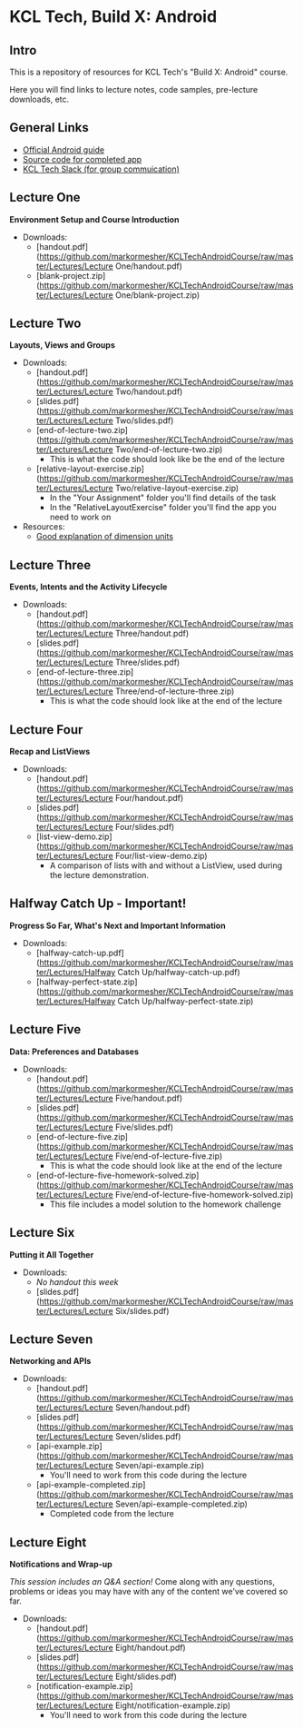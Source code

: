 # KCL Tech, Build X: Android

## Intro

This is a repository of resources for KCL Tech's "Build X: Android" course.

Here you will find links to lecture notes, code samples, pre-lecture downloads, etc.

## General Links

- [Official Android guide](https://developer.android.com/guide)
- [Source code for completed app](https://github.com/markormesher/KCLTechAndroidCourseApp)
- [KCL Tech Slack (for group commuication)](https://kcltechhq.slack.com)

## Lecture One

**Environment Setup and Course Introduction**

- Downloads:
  - [handout.pdf](https://github.com/markormesher/KCLTechAndroidCourse/raw/master/Lectures/Lecture One/handout.pdf)
  - [blank-project.zip](https://github.com/markormesher/KCLTechAndroidCourse/raw/master/Lectures/Lecture One/blank-project.zip)

## Lecture Two

**Layouts, Views and Groups**

- Downloads:
  - [handout.pdf](https://github.com/markormesher/KCLTechAndroidCourse/raw/master/Lectures/Lecture Two/handout.pdf)
  - [slides.pdf](https://github.com/markormesher/KCLTechAndroidCourse/raw/master/Lectures/Lecture Two/slides.pdf)
  - [end-of-lecture-two.zip](https://github.com/markormesher/KCLTechAndroidCourse/raw/master/Lectures/Lecture Two/end-of-lecture-two.zip)
    - This is what the code should look like be the end of the lecture
  - [relative-layout-exercise.zip](https://github.com/markormesher/KCLTechAndroidCourse/raw/master/Lectures/Lecture Two/relative-layout-exercise.zip)
    - In the "Your Assignment" folder you'll find details of the task
    - In the "RelativeLayoutExercise" folder you'll find the app you need to work on
- Resources:
  - [Good explanation of dimension units](http://stackoverflow.com/questions/2025282/difference-between-px-dp-dip-and-sp-in-android)

## Lecture Three

**Events, Intents and the Activity Lifecycle**

- Downloads:
  - [handout.pdf](https://github.com/markormesher/KCLTechAndroidCourse/raw/master/Lectures/Lecture Three/handout.pdf)
  - [slides.pdf](https://github.com/markormesher/KCLTechAndroidCourse/raw/master/Lectures/Lecture Three/slides.pdf)
  - [end-of-lecture-three.zip](https://github.com/markormesher/KCLTechAndroidCourse/raw/master/Lectures/Lecture Three/end-of-lecture-three.zip)
    - This is what the code should look like at the end of the lecture

## Lecture Four

**Recap and ListViews**

- Downloads:
  - [handout.pdf](https://github.com/markormesher/KCLTechAndroidCourse/raw/master/Lectures/Lecture Four/handout.pdf)
  - [slides.pdf](https://github.com/markormesher/KCLTechAndroidCourse/raw/master/Lectures/Lecture Four/slides.pdf)
  - [list-view-demo.zip](https://github.com/markormesher/KCLTechAndroidCourse/raw/master/Lectures/Lecture Four/list-view-demo.zip)
    - A comparison of lists with and without a ListView, used during the lecture demonstration.

## Halfway Catch Up - Important!

**Progress So Far, What's Next and Important Information**

- Downloads:
  - [halfway-catch-up.pdf](https://github.com/markormesher/KCLTechAndroidCourse/raw/master/Lectures/Halfway Catch Up/halfway-catch-up.pdf)
  - [halfway-perfect-state.zip](https://github.com/markormesher/KCLTechAndroidCourse/raw/master/Lectures/Halfway Catch Up/halfway-perfect-state.zip)

## Lecture Five

**Data: Preferences and Databases**

- Downloads:
  - [handout.pdf](https://github.com/markormesher/KCLTechAndroidCourse/raw/master/Lectures/Lecture Five/handout.pdf)
  - [slides.pdf](https://github.com/markormesher/KCLTechAndroidCourse/raw/master/Lectures/Lecture Five/slides.pdf)
  - [end-of-lecture-five.zip](https://github.com/markormesher/KCLTechAndroidCourse/raw/master/Lectures/Lecture Five/end-of-lecture-five.zip)
    - This is what the code should look like at the end of the lecture
  - [end-of-lecture-five-homework-solved.zip](https://github.com/markormesher/KCLTechAndroidCourse/raw/master/Lectures/Lecture Five/end-of-lecture-five-homework-solved.zip)
    - This file includes a model solution to the homework challenge

## Lecture Six

**Putting it All Together**

- Downloads:
  - *No handout this week*
  - [slides.pdf](https://github.com/markormesher/KCLTechAndroidCourse/raw/master/Lectures/Lecture Six/slides.pdf)

## Lecture Seven

**Networking and APIs**

- Downloads:
  - [handout.pdf](https://github.com/markormesher/KCLTechAndroidCourse/raw/master/Lectures/Lecture Seven/handout.pdf)
  - [slides.pdf](https://github.com/markormesher/KCLTechAndroidCourse/raw/master/Lectures/Lecture Seven/slides.pdf)
  - [api-example.zip](https://github.com/markormesher/KCLTechAndroidCourse/raw/master/Lectures/Lecture Seven/api-example.zip)
    - You'll need to work from this code during the lecture
  - [api-example-completed.zip](https://github.com/markormesher/KCLTechAndroidCourse/raw/master/Lectures/Lecture Seven/api-example-completed.zip)
    - Completed code from the lecture

## Lecture Eight

**Notifications and Wrap-up**

*This session includes an Q&A section!* Come along with any questions, problems or ideas you may have with any of the content we've covered so far.

- Downloads:
  - [handout.pdf](https://github.com/markormesher/KCLTechAndroidCourse/raw/master/Lectures/Lecture Eight/handout.pdf)
  - [slides.pdf](https://github.com/markormesher/KCLTechAndroidCourse/raw/master/Lectures/Lecture Eight/slides.pdf)
  - [notification-example.zip](https://github.com/markormesher/KCLTechAndroidCourse/raw/master/Lectures/Lecture Eight/notification-example.zip)
    - You'll need to work from this code during the lecture
